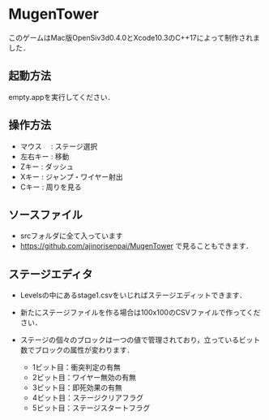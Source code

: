 MugenTower
=========
このゲームはMac版OpenSiv3d0.4.0とXcode10.3のC++17によって制作されました．

## 起動方法
empty.appを実行してください．

## 操作方法

* マウス　  : ステージ選択
* 左右キー  : 移動
* Zキー     : ダッシュ
* Xキー     : ジャンプ・ワイヤー射出
* Cキー     : 周りを見る

## ソースファイル
* srcフォルダに全て入っています
* https://github.com/ajinorisenpai/MugenTower で見ることもできます．

## ステージエディタ
 * Levelsの中にあるstage1.csvをいじればステージエディットできます．
 * 新たにステージファイルを作る場合は100x100のCSVファイルで作ってください．

 * ステージの個々のブロックは一つの値で管理されており，立っているビット数でブロックの属性が変わります．
     * 1ビット目：衝突判定の有無
     * 2ビット目：ワイヤー無効の有無
     * 3ビット目：即死効果の有無
     * 4ビット目：ステージクリアフラグ
     * 5ビット目：ステージスタートフラグ
